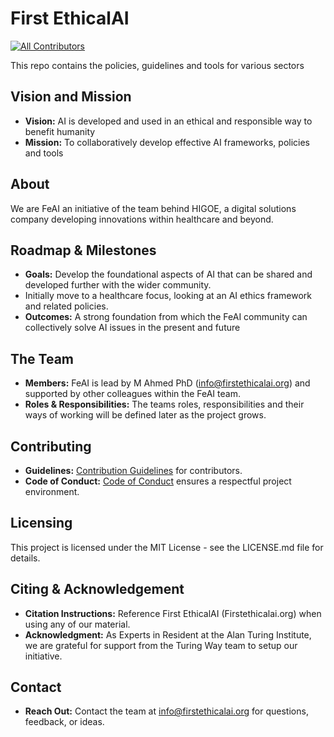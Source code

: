 # First EthicalAI 

<!-- ALL-CONTRIBUTORS-BADGE:START - Do not remove or modify this section -->
[![All Contributors](https://img.shields.io/badge/all_contributors-6-orange.svg?style=flat-square)](#contributors-)
<!-- ALL-CONTRIBUTORS-BADGE:END -->

This repo contains the policies, guidelines and tools for various sectors  

## Vision and Mission 

- **Vision:** AI is developed and used in an ethical and responsible way to benefit humanity
- **Mission:** To collaboratively develop effective AI frameworks, policies and tools

## About

We are FeAI an initiative of the team behind HIGOE, a digital solutions company developing innovations within healthcare and beyond.

## Roadmap & Milestones

- **Goals:** Develop the foundational aspects of AI that can be shared and developed further with the wider community.
- Initially move to a healthcare focus, looking at an AI ethics framework and related policies. 
- **Outcomes:** A strong foundation from which the FeAI community can collectively solve AI issues in the present and future

## The Team

- **Members:** FeAI is lead by M Ahmed PhD (info@firstethicalai.org) and supported by other colleagues within the FeAI team.
- **Roles & Responsibilities:** The teams roles, responsibilities and their ways of working will be defined later as the project grows.

## Contributing

- **Guidelines:** [Contribution Guidelines](CONTRIBUTING.md) for contributors.
- **Code of Conduct:** [Code of Conduct](CODE_OF_CONDUCT.md) ensures a respectful project environment.

## Licensing

This project is licensed under the MIT License - see the LICENSE.md file for details.

## Citing & Acknowledgement

- **Citation Instructions:** Reference First EthicalAI (Firstethicalai.org) when using any of our material.
- **Acknowledgment:** As Experts in Resident at the Alan Turing Institute, we are grateful for support from the Turing Way team to setup our initiative.

## Contact

- **Reach Out:** Contact the team at info@firstethicalai.org for questions, feedback, or ideas.

